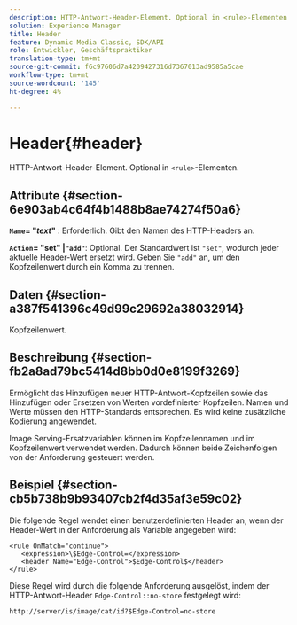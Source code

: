 ```yaml
---
description: HTTP-Antwort-Header-Element. Optional in <rule>-Elementen.
solution: Experience Manager
title: Header
feature: Dynamic Media Classic, SDK/API
role: Entwickler, Geschäftspraktiker
translation-type: tm+mt
source-git-commit: f6c97606d7a4209427316d7367013ad9585a5cae
workflow-type: tm+mt
source-wordcount: '145'
ht-degree: 4%

---
```



# Header{#header}

HTTP-Antwort-Header-Element. Optional in `<rule>`-Elementen.

## Attribute {#section-6e903ab4c64f4b1488b8ae74274f50a6}

**`Name`= &quot;*text*&quot;** : Erforderlich. Gibt den Namen des HTTP-Headers an.

**`Action`= &quot;set&quot; |`"add"`**: Optional. Der Standardwert ist `"set"`, wodurch jeder aktuelle Header-Wert ersetzt wird. Geben Sie `"add"` an, um den Kopfzeilenwert durch ein Komma zu trennen.

## Daten {#section-a387f541396c49d99c29692a38032914}

Kopfzeilenwert.

## Beschreibung {#section-fb2a8ad79bc5414d8bb0d0e8199f3269}

Ermöglicht das Hinzufügen neuer HTTP-Antwort-Kopfzeilen sowie das Hinzufügen oder Ersetzen von Werten vordefinierter Kopfzeilen. Namen und Werte müssen den HTTP-Standards entsprechen. Es wird keine zusätzliche Kodierung angewendet.

Image Serving-Ersatzvariablen können im Kopfzeilennamen und im Kopfzeilenwert verwendet werden. Dadurch können beide Zeichenfolgen von der Anforderung gesteuert werden.

## Beispiel {#section-cb5b738b9b93407cb2f4d35af3e59c02}

Die folgende Regel wendet einen benutzerdefinierten Header an, wenn der Header-Wert in der Anforderung als Variable angegeben wird:

```
<rule OnMatch="continue">
   <expression>\$Edge-Control=</expression>
   <header Name="Edge-Control">$Edge-Control$</header>
</rule>
```

Diese Regel wird durch die folgende Anforderung ausgelöst, indem der HTTP-Antwort-Header `Edge-Control::no-store` festgelegt wird:

`http://server/is/image/cat/id?$Edge-Control=no-store`
